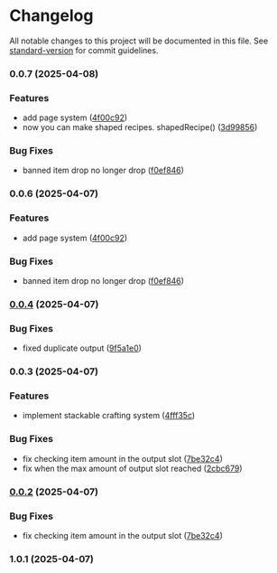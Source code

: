 # Changelog

All notable changes to this project will be documented in this file. See [standard-version](https://github.com/conventional-changelog/standard-version) for commit guidelines.

### 0.0.7 (2025-04-08)


### Features

* add page system ([4f00c92](https://github.com/abcdavk/stackable-crafting/commit/4f00c92070f1d9d3941c5873342808af76168f5e))
* now you can make shaped recipes. shapedRecipe() ([3d99856](https://github.com/abcdavk/stackable-crafting/commit/3d99856dcfb118fe8f640de29f2d6c6d6b73d94a))


### Bug Fixes

* banned item drop no longer drop ([f0ef846](https://github.com/abcdavk/stackable-crafting/commit/f0ef84693573855b307d8082698eedc223560933))

### 0.0.6 (2025-04-07)


### Features

* add page system ([4f00c92](https://github.com/abcdavk/stackable-crafting/commit/4f00c92070f1d9d3941c5873342808af76168f5e))


### Bug Fixes

* banned item drop no longer drop ([f0ef846](https://github.com/abcdavk/stackable-crafting/commit/f0ef84693573855b307d8082698eedc223560933))

### [0.0.4](https://github.com/abcdavk/stackable-crafting/compare/v0.0.3...v0.0.4) (2025-04-07)


### Bug Fixes

* fixed duplicate output ([9f5a1e0](https://github.com/abcdavk/stackable-crafting/commit/9f5a1e037ae686e165dacd69196a96863ccb19fd))

### 0.0.3 (2025-04-07)


### Features

* implement stackable crafting system ([4fff35c](https://github.com/abcdavk/stackable-crafting/commit/4fff35c2b5b94a3cf92990db095395f4922bea9b))


### Bug Fixes

* fix checking item amount in the output slot ([7be32c4](https://github.com/abcdavk/stackable-crafting/commit/7be32c4a561b2bfc5ab44771f7b86e8ae398a612))
* fix when the max amount of output slot reached ([2cbc679](https://github.com/abcdavk/stackable-crafting/commit/2cbc6792cf70f6fed74e07f96b997e8e8b0824e1))

### [0.0.2](https://github.com/abcdavk/stackable-crafting/compare/v1.0.1...v0.0.2) (2025-04-07)


### Bug Fixes

* fix checking item amount in the output slot ([7be32c4](https://github.com/abcdavk/stackable-crafting/commit/7be32c4a561b2bfc5ab44771f7b86e8ae398a612))

### 1.0.1 (2025-04-07)
